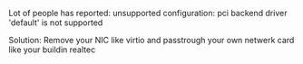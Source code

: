 Lot of people has reported: unsupported configuration: pci backend driver 'default' is not supported

Solution: Remove your NIC like virtio and passtrough your own netwerk card like your buildin realtec